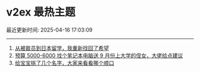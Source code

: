 # v2ex 最热主题

最近更新时间: 2025-04-16 17:03:09

--- 
1. [从被裁员到日本留学，我重新找回了希望](https://www.v2ex.com/t/1125738) 
2. [预算 5000-6000 找个笔记本电脑送 9 月份上大学的侄女，大佬给点建议](https://www.v2ex.com/t/1125753) 
3. [给宝宝挑了几个名字，大家来看看哪个顺口](https://www.v2ex.com/t/1125754) 
